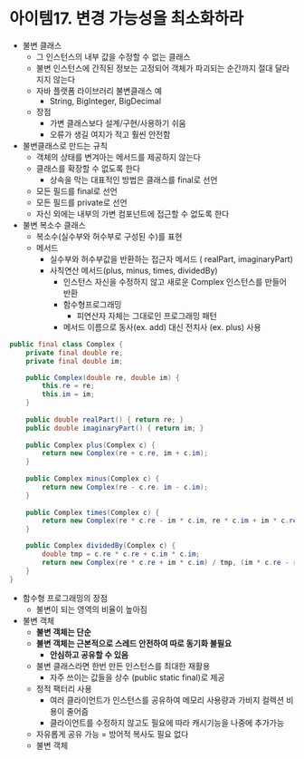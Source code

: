 

# 아이템17. 변경 가능성을 최소화하라
* 불변 클래스
	* 그 인스턴스의 내부 값을 수정할 수 없는 클래스
	* 불변 인스턴스에 간직된 정보는 고정되어 객체가 파괴되는 순간까지 절대 달라지지 않는다
	* 자바 플랫폼 라이브러리 불변클래스 예
		* String, BigInteger, BigDecimal
	* 장점
		* 가변 클래스보다 설계/구현/사용하기 쉬움
		* 오류가 생길 여지가 적고 훨씬 안전함
* 불변클래스로 만드는 규칙
	* 객체의 상태를 변겨아는 메서드를 제공하지 않는다
	* 클래스를 확장할 수 없도록 한다
		* 상속을 막는 대표적인 방법은 클래스를 final로 선언
	* 모든 필드를 final로 선언
	* 모든 필드를 private로 선언
	* 자신 외에는 내부의 가변 컴포넌트에 접근할 수 없도록 한다
* 불변 복소수 클래스
	* 복소수(실수부와 허수부로 구성된 수)를 표현
	* 메서드
		* 실수부와 허수부값을 반환하는 접근자 메서드 ( realPart, imaginaryPart)
		* 사칙연산 메서드(plus, minus, times, dividedBy)
			* 인스턴스 자신을 수정하지 않고 새로운 Complex 인스턴스를 만들어 반환
			* 함수형프로그래밍
				* 피연산자 자체는 그대로인 프로그래밍 패턴
			* 메서드 이름으로 동사(ex. add) 대신 전치사 (ex. plus) 사용

```java
public final class Complex {
	private final double re;
	private final double im;

	public Complex(double re, double im) {
		this.re = re;
		this.im = im;
	}
	
	public double realPart() { return re; }
	public double imaginaryPart() { return im; }
	
	public Complex plus(Complex c) {
		return new Complex(re + c.re, im + c.im);
	}
	
	public Complex minus(Complex c) {
		return new Complex(re - c.re. im - c.im);
	}
	
	public Complex times(Complex c) {
		return new Complex(re * c.re - im * c.im, re * c.im + im * c.re);
	}

	public Complex dividedBy(Complex c) {
		double tmp = c.re * c.re + c.im * c.im;
		return new Complex(re * c.re + im * c.im) / tmp, (im * c.re - re * c.im) / tmp);
	}
}
```
* 함수형 프로그래밍의 장점
	* 불변이 되는 영역의 비율이 높아짐
* 불변 객체
	* **불변 객체는 단순**
	* **불변 객체는 근본적으로 스레드 안전하여 따로 동기화 불필요**
		* **안심하고 공유할 수 있음**
	* 불변 클래스라면 한번 만든 인스턴스를 최대한 재활용
		* 자주 쓰이는 값들을 상수 (public static final)로 제공
	* 정적 팩터리 사용
		* 여러 클라이언트가 인스턴스를 공유하여 메모리 사용량과 가비지 컬렉션 비용이 줄어즘
		* 클라이언트를 수정하지 않고도 필요에 따라 캐시기능을 나중에 추가가능
	* 자유롭게 공유 가능 = 방어적 복사도 필요 없다
	* 불변 객체
<!--stackedit_data:
eyJoaXN0b3J5IjpbMTk5NzcxNDExM119
-->